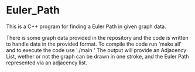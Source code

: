 # Euler_Path
This is a C++ program for finding a Euler Path in given graph data. 

There is some graph data provided in the repository and the code is written to handle data in the provided format. 
To compile the code run 'make all' and to execute the code use './main <filename>'
The output will provide an Adjacency List, wether or not the graph can be drawn in one stroke, and the Euler Path represented via an adjacency list. 
